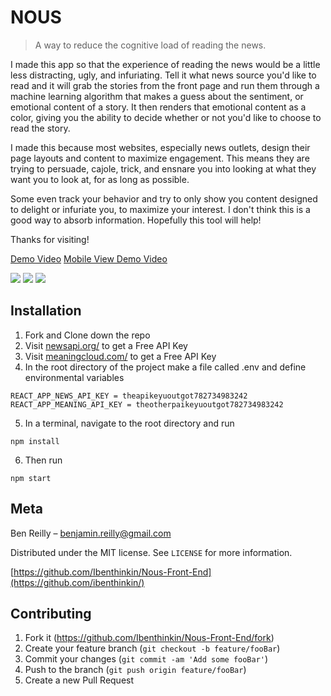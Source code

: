 # NOUS
> A way to reduce the cognitive load of reading the news.

I made this app so that the experience of reading the news would be a little less distracting, ugly, and infuriating.  Tell it what news source you'd like to read and it will grab the stories from the front page and run them through a machine learning algorithm that makes a guess about the sentiment, or emotional content of a story.  It then renders that emotional content as a color, giving you the ability to decide whether or not you'd like to choose to read the story.

I made this because most websites,  especially news outlets, design their page layouts and content to maximize engagement.  This means they are trying to persuade, cajole, trick, and ensnare you into looking at what they want you to look at, for as long as possible.

Some even track your behavior and try to only show you content designed to delight or infuriate you, to maximize your interest.  I don't think this is a good way to absorb information.  Hopefully this tool will help!

Thanks for visiting!

[Demo Video](https://youtu.be/cACWEbEmuk0)
[Mobile View Demo Video](https://youtu.be/iXt64cRudbE)


![](./src/Resouces/ScreenShot.png)
![](./src/Resouces/ScreenShotMenu.png)
![](./src/Resouces/PhoneSize.png)

## Installation

1. Fork and Clone down the repo
2. Visit [newsapi.org/](http://newsapi.org/) to get a Free API Key
3. Visit [meaningcloud.com/](http://www.meaningcloud.com/) to get a Free API Key
4. In the root directory of the project make a file called .env and define environmental variables
 ```
REACT_APP_NEWS_API_KEY = theapikeyuoutgot782734983242 
REACT_APP_MEANING_API_KEY = theotherpaikeyuoutgot782734983242
```
5. In a terminal, navigate to the root directory and run 

```
npm install 
```

6. Then run 

```
npm start 
```

## Meta

Ben Reilly –  benjamin.reilly@gmail.com

Distributed under the MIT license. See ``LICENSE`` for more information.

[https://github.com/Ibenthinkin/Nous-Front-End](https://github.com/ibenthinkin/)

## Contributing

1. Fork it (<https://github.com/Ibenthinkin/Nous-Front-End/fork>)
2. Create your feature branch (`git checkout -b feature/fooBar`)
3. Commit your changes (`git commit -am 'Add some fooBar'`)
4. Push to the branch (`git push origin feature/fooBar`)
5. Create a new Pull Request
